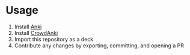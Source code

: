 # Usage

1. Install [Anki](https://apps.ankiweb.net/)
1. Install [CrowdAnki](https://ankiweb.net/shared/info/1788670778)
1. Import this repository as a deck
1. Contribute any changes by exporting, committing, and opening a PR


